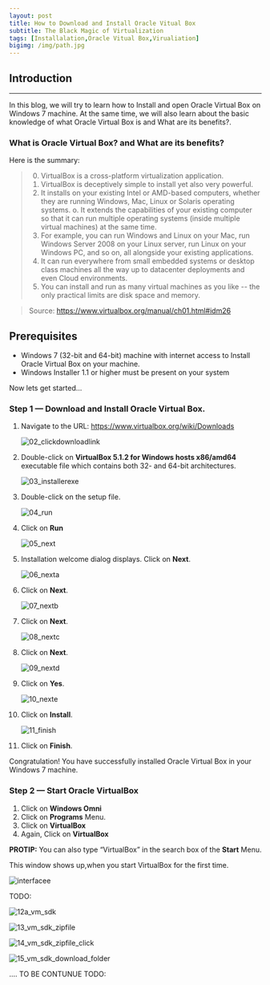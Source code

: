 ```yaml
---
layout: post
title: How to Download and Install Oracle Vitual Box
subtitle: The Black Magic of Virtualization
tags: [Installalation,Oracle Vitual Box,Virualiation]
bigimg: /img/path.jpg
---
```


## Introduction
--------------------------- 
In this blog, we will try to learn how to Install and open Oracle Virtual Box on Windows 7 machine. At the same time, we will  also learn about the basic knowledge of what Oracle Virtual Box is and What are its benefits?.

### What is Oracle Virtual Box? and What are its benefits?

Here is the summary:

> 0. VirtualBox is a cross-platform virtualization application.
> 0. VirtualBox is deceptively simple to install yet also very powerful.
> 0. It installs on your existing Intel or AMD-based computers, whether they are running Windows, Mac, Linux or  Solaris operating         systems.
> o. It extends the capabilities of your existing computer so that it can run multiple operating systems (inside multiple virtual          machines) at the same time.
> 0. For example, you can run Windows and Linux on your Mac, run Windows Server 2008 on your Linux server, run Linux on your Windows       PC, and so on, all alongside your existing applications.
> 0. It can run everywhere from small embedded systems or desktop class machines all the way up to datacenter deployments and even         Cloud environments.
> 0. You can install and run as many virtual machines as you like -- the only practical limits are disk space and memory.

>Source: https://www.virtualbox.org/manual/ch01.html#idm26


Prerequisites
----------------------

- Windows 7 (32-bit and 64-bit) machine with internet access to Install Oracle Virtual Box on your machine.
- Windows Installer 1.1 or higher must be present on your system

Now lets get started...

### Step 1 — Download and Install Oracle Virtual Box.

1. Navigate to the URL: https://www.virtualbox.org/wiki/Downloads

     ![02_clickdownloadlink](https://cloud.githubusercontent.com/assets/10678180/17470302/d7467220-5d00-11e6-9c54-f750b6c3e63b.png)

2. Double-click on **VirtualBox 5.1.2 for Windows hosts x86/amd64** executable file which contains both 32- and 64-bit architectures.

     ![03_installerexe](https://cloud.githubusercontent.com/assets/10678180/17470301/d745d0c2-5d00-11e6-924f-1e100bcec7c9.png)

3. Double-click on the setup file.

     ![04_run](https://cloud.githubusercontent.com/assets/10678180/17470304/d7488a74-5d00-11e6-9993-72fce234bb4b.png)
     
4. Click on **Run**     

     ![05_next](https://cloud.githubusercontent.com/assets/10678180/17470303/d74688dc-5d00-11e6-8037-afe2257b51e5.png)

5. Installation welcome dialog displays. Click on **Next**.

     ![06_nexta](https://cloud.githubusercontent.com/assets/10678180/17470305/d7522340-5d00-11e6-99ab-76ffed69d668.png)

6. Click on **Next**. 

     ![07_nextb](https://cloud.githubusercontent.com/assets/10678180/17470306/d7559d86-5d00-11e6-8577-f6c967291ed4.png)

7. Click on **Next**.

     ![08_nextc](https://cloud.githubusercontent.com/assets/10678180/17470308/d7577b56-5d00-11e6-9780-25d0ede4129a.png)
     
8. Click on **Next**.

     ![09_nextd](https://cloud.githubusercontent.com/assets/10678180/17470309/d75764ea-5d00-11e6-87ec-db0dd6946f88.png)
     
9. Click on **Yes**.

     ![10_nexte](https://cloud.githubusercontent.com/assets/10678180/17470307/d75774bc-5d00-11e6-8ad9-6083a3357500.png)
     
10. Click on **Install**.

     ![11_finish](https://cloud.githubusercontent.com/assets/10678180/17470310/d7588aaa-5d00-11e6-941b-d0483151610f.png)
     
11. Click on **Finish**.

Congratulation! You have successfully installed Oracle Virtual Box in your Windows 7 machine.

### Step 2 — Start Oracle VirtualBox

1. Click on **Windows Omni**
2. Click on **Programs** Menu. 
3. Click on **VirtualBox**
4. Again, Click on **VirtualBox**

**PROTIP:** You can also type “VirtualBox” in the search box of the **Start** Menu.

This window shows up,when you start VirtualBox for the first time.


   ![interfacee](https://cloud.githubusercontent.com/assets/10678180/17471500/5b7db39c-5d0a-11e6-918a-aa0c89d14f9c.png)
     

TODO:






![12a_vm_sdk](https://cloud.githubusercontent.com/assets/10678180/17470312/d76420d6-5d00-11e6-8d53-a571cd41a5aa.png)


![13_vm_sdk_zipfile](https://cloud.githubusercontent.com/assets/10678180/17470313/d76676b0-5d00-11e6-9cea-44aed69b9147.png)


![14_vm_sdk_zipfile_click](https://cloud.githubusercontent.com/assets/10678180/17470315/d7688522-5d00-11e6-9030-417988b83b20.png)


![15_vm_sdk_download_folder](https://cloud.githubusercontent.com/assets/10678180/17470314/d7676124-5d00-11e6-8b11-17ae7c7c9418.png)

.... TO BE CONTUNUE TODO:

